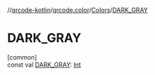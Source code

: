 //[qrcode-kotlin](../../../index.md)/[qrcode.color](../index.md)/[Colors](index.md)/[DARK_GRAY](-d-a-r-k_-g-r-a-y.md)

# DARK_GRAY

[common]\
const val [DARK_GRAY](-d-a-r-k_-g-r-a-y.md): [Int](https://kotlinlang.org/api/latest/jvm/stdlib/kotlin/-int/index.html)
